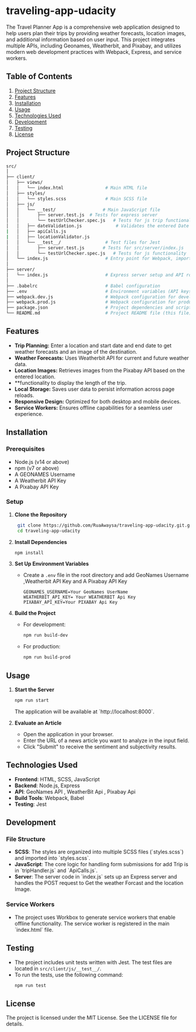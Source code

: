 # traveling-app-udacity
The Travel Planner App is a comprehensive web application designed to help users plan their trips by providing weather forecasts, location images, and additional information based on user input. This project integrates multiple APIs, including Geonames, Weatherbit, and Pixabay, and utilizes modern web development practices with Webpack, Express, and service workers.

## **Table of Contents**

1. [Project Structure](#project-structure)
2. [Features](#features)
3. [Installation](#installation)
4. [Usage](#usage)
5. [Technologies Used](#technologies-used)
6. [Development](#development)
7. [Testing](#testing)
8. [License](#license)

## **Project Structure**

```bash
src/
│
├── client/
│   ├── views/
│   │   └── index.html                # Main HTML file
│   ├── styles/              
│   │   └── styles.scss               # Main SCSS file
│   ├── js/
│   │   └── __test/                  # Main JavaScript file
│   │       ├── server.test.js  # Tests for express server
│   │       └── testUrlChecker.spec.js   # Tests for js trip functionality
│   │   ├── dateValidation.js             # Validates the entered Date to Ensure that no expired Date 
|   │   ├── apiCalls.js             
|   │   ├── locationValidator.js            
│   │   └── __test__/                 # Test files for Jest
│   │       ├── server.test.js       # Tests for src/server/index.js
│   │       └── testUrlChecker.spec.js   # Tests for js functionality
│   └── index.js                      # Entry point for Webpack, imports all JS and SCSS files
│
├── server/
│   └── index.js                      # Express server setup and API route handling
│
├── .babelrc                          # Babel configuration
├── .env                              # Environment variables (API keys)
├── webpack.dev.js                    # Webpack configuration for development
├── webpack.prod.js                   # Webpack configuration for production
├── package.json                      # Project dependencies and scripts
└── README.md                         # Project README file (this file)
```

## **Features**

- **Trip Planning:** Enter a location and start date and end date to get weather forecasts and an image of the destination.
- **Weather Forecasts:** Uses Weatherbit API for current and future weather data.
- **Location Images:** Retrieves images from the Pixabay API based on the entered location.
- **functionality to display the length of the trip.
- **Local Storage:** Saves user data to persist information across page reloads.
- **Responsive Design:** Optimized for both desktop and mobile devices.
- **Service Workers:** Ensures offline capabilities for a seamless user experience.

## **Installation**

### **Prerequisites**

- Node.js (v14 or above)
- npm (v7 or above)
- A GEONAMES Username 
- A Weatherbit API Key
- A Pixabay API Key

### **Setup**

1. **Clone the Repository**
   ```bash
    git clone https://github.com/RuaAwaysa/traveling-app-udacity.git.git
    cd traveling-app-udacity
   ```

2. **Install Dependencies**
   ```bash
   npm install
   ```

3. **Set Up Environment Variables**
   - Create a `.env` file in the root directory and add GeoNames Username ,Weatherbit API Key and A Pixabay API Key
     ```
     GEONAMES_USERNAME=Your GeoNames UserName
     WEATHERBIT_API_KEY= Your WEATHERBIT Api Key
     PIXABAY_API_KEY=Your PIXABAY Api Key

     ```

4. **Build the Project**
   - For development:
     ```bash
     npm run build-dev
     ```
   - For production:
     ```bash
     npm run build-prod
     ```

## **Usage**

1. **Start the Server**
   ```bash
   npm run start
   ```
   The application will be available at \`http://localhost:8000\`.

2. **Evaluate an Article**
   - Open the application in your browser.
   - Enter the URL of a news article you want to analyze in the input field.
   - Click "Submit" to receive the sentiment and subjectivity results.

## **Technologies Used**

- **Frontend**: HTML, SCSS, JavaScript
- **Backend**: Node.js, Express
- **API**: GeoNames API , WeatherBit Api , Pixabay Api 
- **Build Tools**: Webpack, Babel
- **Testing**: Jest

## **Development**

### **File Structure**

- **SCSS**: The styles are organized into multiple SCSS files (\`styles.scss\`) and imported into \`styles.scss\`.
- **JavaScript**: The core logic for handling form submissions for add Trip is in \`tripHandler.js\` and \`ApiCalls.js\`.
- **Server**: The server code in \`index.js\` sets up an Express server and handles the POST request to Get the weather Forcast and the location Image.

### **Service Workers**

- The project uses Workbox to generate service workers that enable offline functionality. The service worker is registered in the main \`index.html\` file.

## **Testing**

- The project includes unit tests written with Jest. The test files are located in `src/client/js/__test__/`.
- To run the tests, use the following command:
  ```bash
  npm run test
  ```

## **License**

The project is licensed under the MIT License. See the LICENSE file for details.